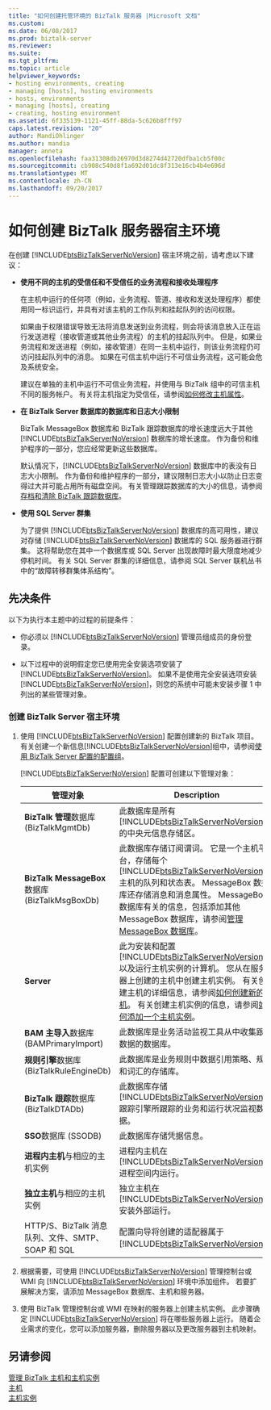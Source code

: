```yaml
---
title: "如何创建托管环境的 BizTalk 服务器 |Microsoft 文档"
ms.custom: 
ms.date: 06/08/2017
ms.prod: biztalk-server
ms.reviewer: 
ms.suite: 
ms.tgt_pltfrm: 
ms.topic: article
helpviewer_keywords:
- hosting environments, creating
- managing [hosts], hosting environments
- hosts, environments
- managing [hosts], creating
- creating, hosting environment
ms.assetid: 6f335139-1121-45ff-88da-5c626b8fff97
caps.latest.revision: "20"
author: MandiOhlinger
ms.author: mandia
manager: anneta
ms.openlocfilehash: faa31308db26970d3d8274d42720dfba1cb5f00c
ms.sourcegitcommit: cb908c540d8f1a692d01dc8f313e16cb4b4e696d
ms.translationtype: MT
ms.contentlocale: zh-CN
ms.lasthandoff: 09/20/2017
---
```

# <a name="how-to-create-a-biztalk-server-hosting-environment"></a>如何创建 BizTalk 服务器宿主环境
在创建 [!INCLUDE[btsBizTalkServerNoVersion](../includes/btsbiztalkservernoversion-md.md)] 宿主环境之前，请考虑以下建议：  
  
-   **使用不同的主机的受信任和不受信任的业务流程和接收处理程序**  
  
     在主机中运行的任何项（例如，业务流程、管道、接收和发送处理程序）都使用同一标识运行，并具有对该主机的工作队列和挂起队列的访问权限。  
  
     如果由于权限错误导致无法将消息发送到业务流程，则会将该消息放入正在运行发送进程（接收管道或其他业务流程）的主机的挂起队列中。 但是，如果业务流程和发送进程（例如，接收管道）在同一主机中运行，则该业务流程仍可访问挂起队列中的消息。 如果在可信主机中运行不可信业务流程，这可能会危及系统安全。  
  
     建议在单独的主机中运行不可信业务流程，并使用与 BizTalk 组中的可信主机不同的服务帐户。 有关将主机指定为受信任，请参阅[如何修改主机属性](../core/how-to-modify-host-properties.md)。  
  
-   **在 BizTalk Server 数据库的数据库和日志大小限制**  
  
     BizTalk MessageBox 数据库和 BizTalk 跟踪数据库的增长速度远大于其他 [!INCLUDE[btsBizTalkServerNoVersion](../includes/btsbiztalkservernoversion-md.md)] 数据库的增长速度。 作为备份和维护程序的一部分，您应经常更新这些数据库。  
  
     默认情况下，[!INCLUDE[btsBizTalkServerNoVersion](../includes/btsbiztalkservernoversion-md.md)] 数据库中的表没有日志大小限制。 作为备份和维护程序的一部分，建议限制日志大小以防止日志变得过大并可能占用所有磁盘空间。 有关管理跟踪数据库的大小的信息，请参阅[存档和清除 BizTalk 跟踪数据库](../core/archiving-and-purging-the-biztalk-tracking-database.md)。  
  
-   **使用 SQL Server 群集**  
  
     为了提供 [!INCLUDE[btsBizTalkServerNoVersion](../includes/btsbiztalkservernoversion-md.md)] 数据库的高可用性，建议对存储 [!INCLUDE[btsBizTalkServerNoVersion](../includes/btsbiztalkservernoversion-md.md)] 数据库的 SQL 服务器进行群集。 这将帮助您在其中一个数据库或 SQL Server 出现故障时最大限度地减少停机时间。 有关 SQL Server 群集的详细信息，请参阅 SQL Server 联机丛书中的“故障转移群集体系结构”。  
  
## <a name="prerequisites"></a>先决条件  
 以下为执行本主题中的过程的前提条件：  
  
-   你必须以 [!INCLUDE[btsBizTalkServerNoVersion](../includes/btsbiztalkservernoversion-md.md)] 管理员组成员的身份登录。  
  
-   以下过程中的说明假定您已使用完全安装选项安装了 [!INCLUDE[btsBizTalkServerNoVersion](../includes/btsbiztalkservernoversion-md.md)]。 如果不是使用完全安装选项安装 [!INCLUDE[btsBizTalkServerNoVersion](../includes/btsbiztalkservernoversion-md.md)]，则您的系统中可能未安装步骤 1 中列出的某些管理对象。  
  
### <a name="to-create-a-biztalk-server-hosting-environment"></a>创建 BizTalk Server 宿主环境  
  
1.  使用 [!INCLUDE[btsBizTalkServerNoVersion](../includes/btsbiztalkservernoversion-md.md)] 配置创建新的 BizTalk 项目。 有关创建一个新信息[!INCLUDE[btsBizTalkServerNoVersion](../includes/btsbiztalkservernoversion-md.md)]组中，请参阅[使用 BizTalk Server 配置的配置组](http://msdn.microsoft.com/library/16beb7bb-091c-4056-8622-cc79c95186e9)。  
  
     [!INCLUDE[btsBizTalkServerNoVersion](../includes/btsbiztalkservernoversion-md.md)] 配置可创建以下管理对象：  
  
    |管理对象|Description|  
    |---------------------------|-----------------|  
    |**BizTalk 管理**数据库 (BizTalkMgmtDb)|此数据库是所有 [!INCLUDE[btsBizTalkServerNoVersion](../includes/btsbiztalkservernoversion-md.md)] 的中央元信息存储区。|  
    |**BizTalk MessageBox**数据库 (BizTalkMsgBoxDb)|此数据库存储订阅谓词。 它是一个主机平台，存储每个 [!INCLUDE[btsBizTalkServerNoVersion](../includes/btsbiztalkservernoversion-md.md)] 主机的队列和状态表。 MessageBox 数据库还存储消息和消息属性。 MessageBox 数据库有关的信息，包括添加其他 MessageBox 数据库，请参阅[管理 MessageBox 数据库](../core/managing-messagebox-databases.md)。|  
    |**Server**|此为安装和配置 [!INCLUDE[btsBizTalkServerNoVersion](../includes/btsbiztalkservernoversion-md.md)] 以及运行主机实例的计算机。 您从在服务器上创建的主机中创建主机实例。 有关创建主机的详细信息，请参阅[如何创建新的主机](../core/how-to-create-a-new-host.md)。 有关创建主机实例的信息，请参阅[如何添加一个主机实例](../core/how-to-add-a-host-instance.md)。|  
    |**BAM 主导入**数据库 (BAMPrimaryImport)|此数据库是业务活动监视工具从中收集跟踪数据的数据库。|  
    |**规则引擎**数据库 (BizTalkRuleEngineDb)|此数据库是业务规则中数据引用策略、规则和词汇的存储库。|  
    |**BizTalk 跟踪**数据库 (BizTalkDTADb)|此数据库存储 [!INCLUDE[btsBizTalkServerNoVersion](../includes/btsbiztalkservernoversion-md.md)] 跟踪引擎所跟踪的业务和运行状况监视数据。|  
    |**SSO**数据库 (SSODB)|此数据库存储凭据信息。|  
    |**进程内主机**与相应的主机实例|进程内主机在 [!INCLUDE[btsBizTalkServerNoVersion](../includes/btsbiztalkservernoversion-md.md)] 进程空间内运行。|  
    |**独立主机**与相应的主机实例|独立主机在 [!INCLUDE[btsBizTalkServerNoVersion](../includes/btsbiztalkservernoversion-md.md)] 安装外部运行。|  
    |HTTP/S、BizTalk 消息队列、文件、SMTP、SOAP 和 SQL|配置向导将创建的适配器属于[!INCLUDE[btsBizTalkServerNoVersion](../includes/btsbiztalkservernoversion-md.md)]。|  
  
2.  根据需要，可使用 [!INCLUDE[btsBizTalkServerNoVersion](../includes/btsbiztalkservernoversion-md.md)] 管理控制台或 WMI 向 [!INCLUDE[btsBizTalkServerNoVersion](../includes/btsbiztalkservernoversion-md.md)] 环境中添加组件。 若要扩展解决方案，请添加 MessageBox 数据库、主机和服务器。  
  
3.  使用 BizTalk 管理控制台或 WMI 在映射的服务器上创建主机实例。 此步骤确定 [!INCLUDE[btsBizTalkServerNoVersion](../includes/btsbiztalkservernoversion-md.md)] 将在哪些服务器上运行。 随着企业需求的变化，您可以添加服务器，删除服务器以及更改服务器到主机映射。  
  
## <a name="see-also"></a>另请参阅  
 [管理 BizTalk 主机和主机实例](../core/managing-biztalk-hosts-and-host-instances.md)   
 [主机](../core/hosts.md)   
 [主机实例](../core/host-instances.md)
